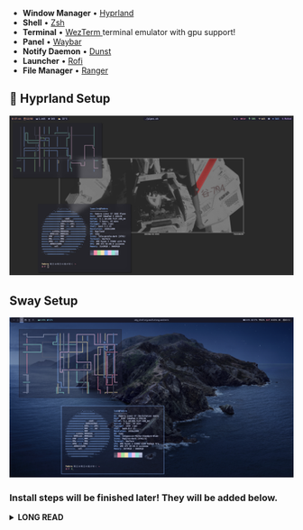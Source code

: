 * **Window Manager** • [Hyprland ](https://github.com/hyprwm/Hyprland)
* **Shell** • [Zsh ](https://www.zsh.org)
* **Terminal** • [WezTerm ](https://github.com/wez/wezterm) terminal emulator with gpu support!
* **Panel** • [Waybar ](https://aur.archlinux.org/packages/waybar-hyprland-git)
* **Notify Daemon** • [Dunst ](https://github.com/dunst-project/dunst)
* **Launcher** • [Rofi ](https://github.com/davatorium/rofi) 
* **File Manager** • [Ranger ](https://github.com/ranger/ranger)

## 🌸 Hyprland Setup

<img src="hyprland.png">

## Sway Setup

<img src="sway.png">

### Install steps will be finished later! They will be added below.
<details>

<summary><b>LONG READ</b></summary>

### Installation 

    Some of these WMs are not in the official repos, so you'll have to build them from source, good luck!

# Packages needed
- rofi
- grim
- slurp
- waybar
- swappy
- rust-wayland-commons-devel(building [swaylock-effects](https://github.com/mortie/swaylock-effects))
- libxkbcommon-devel

## Dependencies needed for building packages below
- cairo-devel
- rofi-devel
- libtool
- libtool-devel
- autoconf
- automake
- some more I'll find out

## Packages built from source
- pamixer 
- rofi-emoji
- hyrpland
